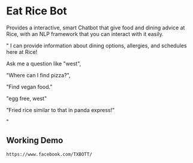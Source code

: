 # Eat Rice Bot



Provides a interactive, smart Chatbot that give food and dining advice at Rice, with an NLP framework that you can interact with it easily.

" I can provide information about dining options, allergies, and schedules here at Rice! 

Ask me a question like "west", 

"Where can I find pizza?", 

"Find vegan food." 

"egg free, west"

"Fried rice similar to that in panda express!"

"

## Working Demo

```
https://www.facebook.com/TXBOTT/
```

## 